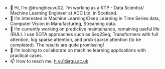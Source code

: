 - 👋 Hi, I’m @trunghieuvu02. I'm working as a KTP - Data Scientist/ Machine Learning Engineer at ADC Ltd. in Scotland.
- 👀 I’m interested in Machine Learning/Deep Learning in Time Series data, Computer Vision in Manufacturing, Streaming data.
- 🌱 I’m currently working on predictive maintainance, remaining useful life (RUL). I use SOTA approaches such as Seq2Seq, Transformers with full attention, log sparse attention, and prob sparse attention (to be completed). The results are quite promissing!
- 💞️ I’m looking to collaborate on machine learning applications with practical cases.
- 📫 How to reach me: h.vu1@rgu.ac.uk

<!---
trunghieuvu02/trunghieuvu02 is a ✨ special ✨ repository because its `README.md` (this file) appears on your GitHub profile.
You can click the Preview link to take a look at your changes.
--->


